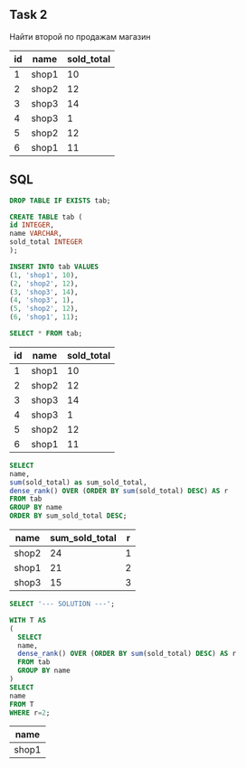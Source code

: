 ## Task 2
Найти второй по продажам магазин

|id|name |sold_total|
|--|-----|----------|
|1 |shop1|10        |
|2 |shop2|12        |
|3 |shop3|14        |
|4 |shop3|1         |
|5 |shop2|12        |
|6 |shop1|11        |

## SQL
```sql
DROP TABLE IF EXISTS tab;

CREATE TABLE tab (
id INTEGER,
name VARCHAR,
sold_total INTEGER
);

INSERT INTO tab VALUES 
(1, 'shop1', 10),
(2, 'shop2', 12),
(3, 'shop3', 14),
(4, 'shop3', 1),
(5, 'shop2', 12),
(6, 'shop1', 11);

SELECT * FROM tab;
```

|id|name |sold_total|
|--|-----|----------|
|1 |shop1|10        |
|2 |shop2|12        |
|3 |shop3|14        |
|4 |shop3|1         |
|5 |shop2|12        |
|6 |shop1|11        |

```sql
SELECT
name,
sum(sold_total) as sum_sold_total,
dense_rank() OVER (ORDER BY sum(sold_total) DESC) AS r
FROM tab
GROUP BY name
ORDER BY sum_sold_total DESC;
```

|name |sum_sold_total|r|
|-----|--------------|-|
|shop2|24            |1|
|shop1|21            |2|
|shop3|15            |3|
```sql
SELECT '--- SOLUTION ---';

WITH T AS
(
  SELECT
  name,
  dense_rank() OVER (ORDER BY sum(sold_total) DESC) AS r
  FROM tab
  GROUP BY name
)
SELECT 
name
FROM T
WHERE r=2;
```

|name |
|-----|
|shop1|
